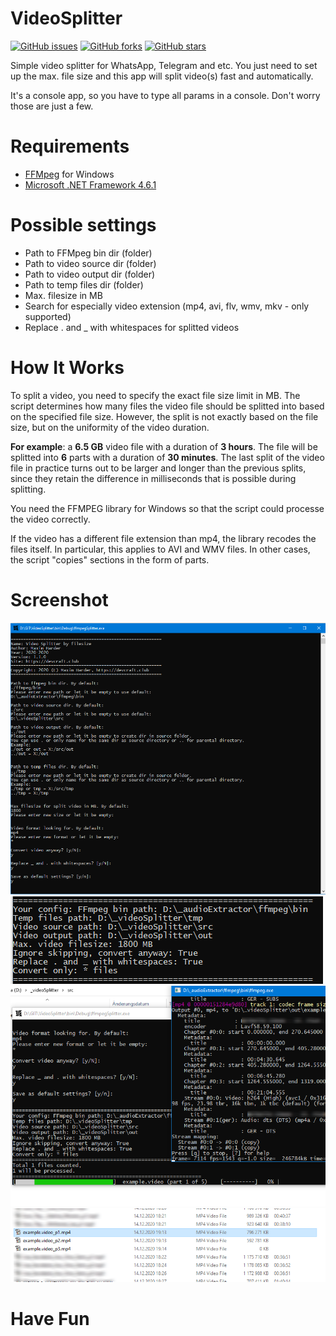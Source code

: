 # VideoSplitter

[![GitHub issues](https://img.shields.io/github/issues/Gokujo/VideoSplitter)](https://github.com/Gokujo/VideoSplitter/issues) [![GitHub forks](https://img.shields.io/github/forks/Gokujo/VideoSplitter)](https://github.com/Gokujo/VideoSplitter/network) [![GitHub stars](https://img.shields.io/github/stars/Gokujo/VideoSplitter)](https://github.com/Gokujo/VideoSplitter/stargazers)

Simple video splitter for WhatsApp, Telegram and etc. You just need to set up the max. file size and this app will split video(s) fast and automatically.

It's a console app, so you have to type all params in a console. Don't worry those are just a few.

# Requirements

- [FFMpeg](https://www.gyan.dev/ffmpeg/builds/) for Windows
- [Microsoft .NET Framework 4.6.1](https://www.microsoft.com/de-de/download/details.aspx?id=49982)

# Possible settings

- Path to FFMpeg bin dir (folder)
- Path to video source dir (folder)
- Path to video output dir (folder)
- Path to temp files dir (folder)
- Max. filesize in MB
- Search for especially video extension (mp4, avi, flv, wmv, mkv - only supported)
- Replace . and \_ with whitespaces for splitted videos

# How It Works

To split a video, you need to specify the exact file size limit in MB. The script determines how many files the video file should be splitted into based on the specified file size. However, the split is not exactly based on the file size, but on the uniformity of the video duration.

**For example**: a **6.5 GB** video file with a duration of **3 hours**. The file will be splitted into **6** parts with a duration of **30 minutes**. The last split of the video file in practice turns out to be larger and longer than the previous splits, since they retain the difference in milliseconds that is possible during splitting.

You need the FFMPEG library for Windows so that the script could processe the video correctly.

If the video has a different file extension than mp4, the library recodes the files itself. In particular, this applies to AVI and WMV files. In other cases, the script "copies" sections in the form of parts.

# Screenshot

![Screenshot 1](./ScreenShots/1.png) ![Screenshot 2](./ScreenShots/2.png) ![Screenshot 3](./ScreenShots/3.png) ![Screenshot 4](./ScreenShots/4.png)

# Have Fun
